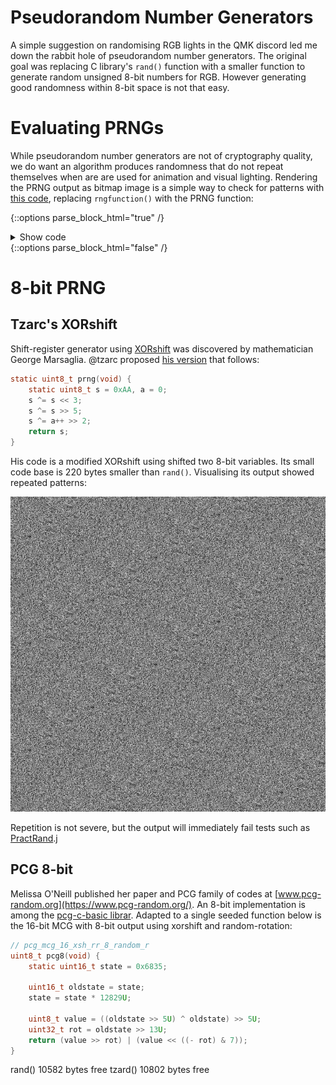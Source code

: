 # Pseudorandom Number Generators
A simple suggestion on randomising RGB lights in the QMK discord led me down the rabbit hole of pseudorandom number generators. The original goal was replacing C library's `rand()` function with a smaller function to generate random unsigned 8-bit numbers for RGB. However generating good randomness within 8-bit space is not that easy.

# Evaluating PRNGs
While pseudorandom number generators are not of cryptography quality, we do want an algorithm produces randomness that do not repeat themselves when are are used for animation and visual lighting. Rendering the PRNG output as bitmap image is a simple way to check for patterns with [this code](https://stackoverflow.com/questions/50090500/create-simple-bitmap-in-c-without-external-libraries), replacing `rngfunction()` with the PRNG function:

{::options parse_block_html="true" /}
<details>
<summary>Show code</summary>

```c
void generate_image(uint_fast64_t (*rngfunction)(), char filename[]) {
	//width, height, and bitcount are the key factors:
	static uint_fast32_t const width  = WIDTH;
	static uint_fast32_t const height = HEIGHT;
	static uint_fast16_t const bitcount = 24;//<- 24-bit bitmap

	//take padding in to account
	int width_in_bytes = ((width * bitcount + 31) / 32) * 4;

	//total image size in bytes, not including header
	uint_fast32_t imagesize = width_in_bytes * height;

	//this value is always 40, it's the sizeof(BITMAPINFOHEADER)
	static uint_fast32_t const biSize = 40;

	//bitmap bits start after headerfile,
	//this is sizeof(BITMAPFILEHEADER) + sizeof(BITMAPINFOHEADER)
	static uint_fast32_t const bfOffBits = 54;

	//total file size:
	uint_fast32_t filesize = 54 + imagesize;

	//number of planes is usually 1
	static uint_fast16_t const biPlanes = 1;

	//create header:
	//copy to buffer instead of BITMAPFILEHEADER and BITMAPINFOHEADER
	//to avoid problems with structure packing
	unsigned char header[54] = { 0 };
	memcpy(header, "BM", 2);
	memcpy(header + 2 , &filesize, 4);
	memcpy(header + 10, &bfOffBits, 4);
	memcpy(header + 14, &biSize, 4);
	memcpy(header + 18, &width, 4);
	memcpy(header + 22, &height, 4);
	memcpy(header + 26, &biPlanes, 2);
	memcpy(header + 28, &bitcount, 2);
	memcpy(header + 34, &imagesize, 4);

	//prepare pixel data:
	unsigned char* buf = malloc(imagesize);
	for(int row = height - 1; row >= 0; row--) {
		for(int col = 0; col < width; col++) {

			uint_fast8_t blue  = (uint8_t)rngfunction();
			uint_fast8_t green = (uint8_t)rngfunction();
			uint_fast8_t red   = (uint8_t)rngfunction();

#ifdef GRAYSCALE
			uint_fast8_t gray = 0.3*red + 0.59*green + 0.11*blue;
			blue = green = red = gray;
#endif
			buf[row * width_in_bytes + col * 3 + 0] = blue;
			buf[row * width_in_bytes + col * 3 + 1] = green;
			buf[row * width_in_bytes + col * 3 + 2] = red;
		}
	}

	FILE *fout = fopen("24bit.bmp", "wb");
	fwrite(header, 1, 54, fout);
	fwrite((char*)buf, 1, imagesize, fout);
	fclose(fout);
	free(buf);

	return;
}
```

</details>
{::options parse_block_html="false" /}

# 8-bit PRNG
## Tzarc's XORshift
Shift-register generator using [XORshift](https://en.wikipedia.org/wiki/Xorshift) was discovered by mathematician George Marsaglia. @tzarc proposed [his version](https://github.com/tzarc/qmk_build/blob/bebe5e5b21e99bdb8ff41500ade1eac2d8417d8c/users-tzarc/tzarc_common.c#L57-L63) that follows:
```c
static uint8_t prng(void) {
	static uint8_t s = 0xAA, a = 0;
	s ^= s << 3;
	s ^= s >> 5;
	s ^= a++ >> 2;
	return s;
}
```
His code is a modified XORshift using shifted two 8-bit variables. Its small code base is 220 bytes smaller than `rand()`. Visualising its output showed repeated patterns:

![tzarc_prng](images/tzarc_prng.bmp)

Repetition is not severe, but the output will immediately fail tests such as [PractRand](http://pracrand.sourceforge.net/).j

## PCG 8-bit
Melissa O'Neill published her paper and PCG family of codes at [www.pcg-random.org](https://www.pcg-random.org/). An 8-bit implementation is among the [pcg-c-basic librar](https://github.com/imneme/pcg-c-basic). Adapted to a single seeded function below is the 16-bit MCG with 8-bit output using xorshift and random-rotation:
```c
// pcg_mcg_16_xsh_rr_8_random_r
uint8_t pcg8(void) {
	static uint16_t state = 0x6835;

	uint16_t oldstate = state;
	state = state * 12829U;

	uint8_t value = ((oldstate >> 5U) ^ oldstate) >> 5U;
	uint32_t rot = oldstate >> 13U;
	return (value >> rot) | (value << ((- rot) & 7));
}
```


rand() 10582 bytes free
tzard() 10802 bytes free

